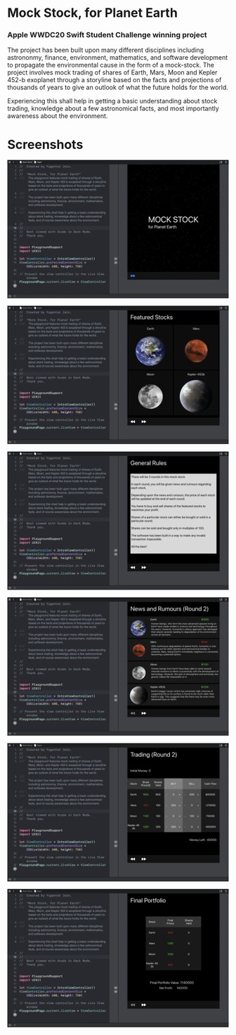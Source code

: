 # Mock Stock, for Planet Earth
### Apple WWDC20 Swift Student Challenge winning project

The project has been built upon many different disciplines including astrononmy, finance, environment, mathematics, and software development to propagate the environmental cause in the form of a mock-stock.
The project involves mock trading of shares of Earth, Mars, Moon and Kepler 452-b exoplanet through a storyline based on the facts and projections of thousands of years to give an outlook of what the future holds for the world.

Experiencing this shall help in getting a basic understanding about stock trading, knowledge about a few astronomical facts, and most importantly awareness about the environment.

# Screenshots
![Intro Page](https://github.com/yugantarjain/WWDC20/blob/master/Screenshots/Intro.png)

![Featured Stocks](https://github.com/yugantarjain/WWDC20/blob/master/Screenshots/FeaturedStocks.png)

![General Rules](https://github.com/yugantarjain/WWDC20/blob/master/Screenshots/Rules.png)

![News and Rumors](https://github.com/yugantarjain/WWDC20/blob/master/Screenshots/NewsAndRumors.png)

![Trading](https://github.com/yugantarjain/WWDC20/blob/master/Screenshots/Trading.png)

![Portfolio](https://github.com/yugantarjain/WWDC20/blob/master/Screenshots/FinalPortfolio.png)
